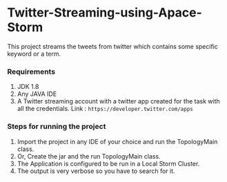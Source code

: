 # Twitter-Streaming-using-Apace-Storm
This project streams the tweets from twitter which contains some specific keyword or a term.

### Requirements  
1) JDK 1.8
2) Any JAVA IDE
3) A Twitter streaming account with a twitter app created for the task with all the credentials.
Link : ```https://developer.twitter.com/apps```

### Steps for running the project  
1) Import the project in any IDE of your choice and run the TopologyMain class.
2) Or, Create the jar and the run TopologyMain class.
3) The Application is configured to be run in a Local Storm Cluster.
4) The output is very verbose so you have to search for it.

